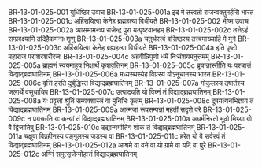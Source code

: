BR-13-01-025-001	युधिष्ठिर उवाच
BR-13-01-025-001a	इदं मे तत्त्वतो राजन्वक्तुमर्हसि भारत
BR-13-01-025-001c	अहिंसयित्वा केनेह ब्रह्महत्या विधीयते
BR-13-01-025-002	भीष्म उवाच
BR-13-01-025-002a	व्यासमामन्त्र्य राजेन्द्र पुरा यत्पृष्टवानहम्
BR-13-01-025-002c	तत्तेऽहं सम्प्रवक्ष्यामि तदिहैकमनाः शृणु
BR-13-01-025-003a	चतुर्थस्त्वं वसिष्ठस्य तत्त्वमाख्याहि मे मुने
BR-13-01-025-003c	अहिंसयित्वा केनेह ब्रह्महत्या विधीयते
BR-13-01-025-004a	इति पृष्टो महाराज पराशरशरीरजः
BR-13-01-025-004c	अब्रवीन्निपुणो धर्मे निःसंशयमनुत्तमम्
BR-13-01-025-005a	ब्राह्मणं स्वयमाहूय भिक्षार्थे कृशवृत्तिनम्
BR-13-01-025-005c	ब्रूयान्नास्तीति यः पश्चात्तं विद्याद्ब्रह्मघातिनम्
BR-13-01-025-006a	मध्यस्थस्येह विप्रस्य योऽनूचानस्य भारत
BR-13-01-025-006c	वृत्तिं हरति दुर्बुद्धिस्तं विद्याद्ब्रह्मघातिनम्
BR-13-01-025-007a	गोकुलस्य तृषार्तस्य जलार्थे वसुधाधिप
BR-13-01-025-007c	उत्पादयति यो विघ्नं तं विद्याद्ब्रह्मघातिनम्
BR-13-01-025-008a	यः प्रवृत्तां श्रुतिं सम्यक्शास्त्रं वा मुनिभिः कृतम्
BR-13-01-025-008c	दूषयत्यनभिज्ञाय तं विद्याद्ब्रह्मघातिनम्
BR-13-01-025-009a	आत्मजां रूपसम्पन्नां महतीं सदृशे वरे
BR-13-01-025-009c	न प्रयच्छति यः कन्यां तं विद्याद्ब्रह्मघातिनम्
BR-13-01-025-010a	अधर्मनिरतो मूढो मिथ्या यो वै द्विजातिषु
BR-13-01-025-010c	दद्यान्मर्मातिगं शोकं तं विद्याद्ब्रह्मघातिनम्
BR-13-01-025-011a	चक्षुषा विप्रहीनस्य पङ्गुलस्य जडस्य वा
BR-13-01-025-011c	हरेत यो वै सर्वस्वं तं विद्याद्ब्रह्मघातिनम्
BR-13-01-025-012a	आश्रमे वा वने वा यो ग्रामे वा यदि वा पुरे
BR-13-01-025-012c	अग्निं समुत्सृजेन्मोहात्तं विद्याद्ब्रह्मघातिनम्
